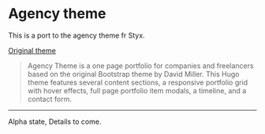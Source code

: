 # Agency theme

This is a port to the agency theme fr Styx.

[Original theme](https://github.com/digitalcraftsman/hugo-agency-theme)

> Agency Theme is a one page portfolio for companies and freelancers based on the original Bootstrap theme by David Miller. This Hugo theme features several content sections, a responsive portfolio grid with hover effects, full page portfolio item modals, a timeline, and a contact form.

---

Alpha state, Details to come.
